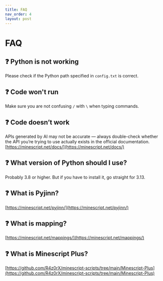 ```yaml
---
title: FAQ
nav_order: 4
layout: post
---
```


# FAQ

## ❓️ Python is not working

Please check if the Python path specified in `config.txt` is correct.

## ❓️ Code won't run

Make sure you are not confusing `/` with `\` when typing commands.

## ❓️ Code doesn’t work

APIs generated by AI may not be accurate — always double-check whether the API you’re trying to use actually exists in the official documentation.
[https://minescript.net/docs/](https://minescript.net/docs/)

## ❓️ What version of Python should I use?

Probably 3.8 or higher. But if you have to install it, go straight for 3.13.

## ❓️ What is Pyjinn?
[https://minescript.net/pyjinn/](https://minescript.net/pyjinn/)

## ❓️ What is mapping?
[https://minescript.net/mappings/](https://minescript.net/mappings/)

## ❓️ What is Minescript Plus?
[https://github.com/R4z0rX/minescript-scripts/tree/main/Minescript-Plus](https://github.com/R4z0rX/minescript-scripts/tree/main/Minescript-Plus)

